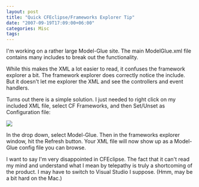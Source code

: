 ```yaml
---
layout: post
title: "Quick CFEclipse/Frameworks Explorer Tip"
date: "2007-09-19T17:09:00+06:00"
categories: Misc 
tags: 
---
```


I'm working on a rather large Model-Glue site. The main ModelGlue.xml file contains many includes to break out the functionality.

While this makes the XML a lot easier to read, it confuses the framework explorer a bit. The framework explorer does correctly notice the include. But it doesn't let me explorer the XML and see the controllers and event handlers.

Turns out there is a simple solution. I just needed to right click on my included XML file, select CF Frameworks, and then Set/Unset as Configuration file:

<img src="https://static.raymondcamden.com/images/cfe.png">

In the drop down, select Model-Glue. Then in the frameworks explorer window, hit the Refresh button. Your XML file will now show up as a Model-Glue config file you can browse. 

I want to say I'm very disappointed in CFEclipse. The fact that it can't read my mind and understand what I mean by telepathy is truly a shortcoming of the product. I may have to switch to Visual Studio I suppose. (Hmm, may be a bit hard on the Mac.)